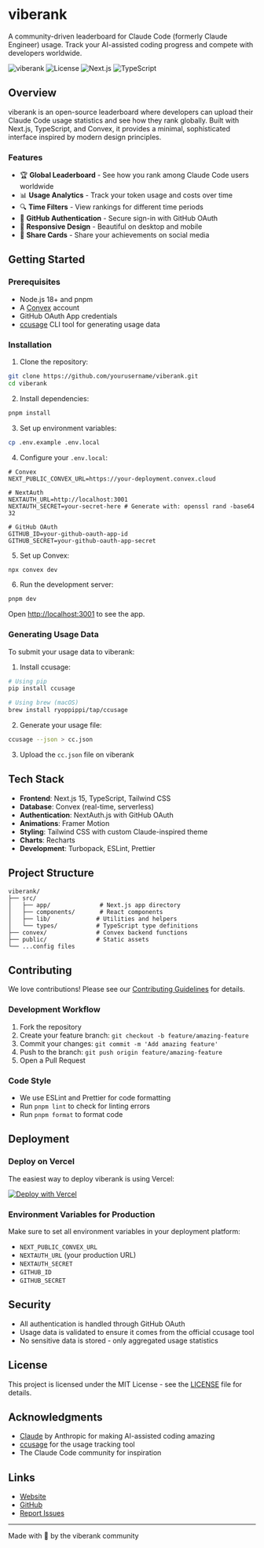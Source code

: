 # viberank

A community-driven leaderboard for Claude Code (formerly Claude Engineer) usage. Track your AI-assisted coding progress and compete with developers worldwide.

![viberank](https://img.shields.io/badge/viberank-Track%20Your%20Claude%20Code%20Usage-orange)
![License](https://img.shields.io/badge/license-MIT-blue)
![Next.js](https://img.shields.io/badge/Next.js-15.3.4-black)
![TypeScript](https://img.shields.io/badge/TypeScript-5.0-blue)

## Overview

viberank is an open-source leaderboard where developers can upload their Claude Code usage statistics and see how they rank globally. Built with Next.js, TypeScript, and Convex, it provides a minimal, sophisticated interface inspired by modern design principles.

### Features

- 🏆 **Global Leaderboard** - See how you rank among Claude Code users worldwide
- 📊 **Usage Analytics** - Track your token usage and costs over time
- 🔍 **Time Filters** - View rankings for different time periods
- 🔐 **GitHub Authentication** - Secure sign-in with GitHub OAuth
- 📱 **Responsive Design** - Beautiful on desktop and mobile
- 🎯 **Share Cards** - Share your achievements on social media

## Getting Started

### Prerequisites

- Node.js 18+ and pnpm
- A [Convex](https://convex.dev) account
- GitHub OAuth App credentials
- [ccusage](https://github.com/ryoppippi/ccusage) CLI tool for generating usage data

### Installation

1. Clone the repository:
```bash
git clone https://github.com/yourusername/viberank.git
cd viberank
```

2. Install dependencies:
```bash
pnpm install
```

3. Set up environment variables:
```bash
cp .env.example .env.local
```

4. Configure your `.env.local`:
```env
# Convex
NEXT_PUBLIC_CONVEX_URL=https://your-deployment.convex.cloud

# NextAuth
NEXTAUTH_URL=http://localhost:3001
NEXTAUTH_SECRET=your-secret-here # Generate with: openssl rand -base64 32

# GitHub OAuth
GITHUB_ID=your-github-oauth-app-id
GITHUB_SECRET=your-github-oauth-app-secret
```

5. Set up Convex:
```bash
npx convex dev
```

6. Run the development server:
```bash
pnpm dev
```

Open [http://localhost:3001](http://localhost:3001) to see the app.

### Generating Usage Data

To submit your usage data to viberank:

1. Install ccusage:
```bash
# Using pip
pip install ccusage

# Using brew (macOS)
brew install ryoppippi/tap/ccusage
```

2. Generate your usage file:
```bash
ccusage --json > cc.json
```

3. Upload the `cc.json` file on viberank

## Tech Stack

- **Frontend**: Next.js 15, TypeScript, Tailwind CSS
- **Database**: Convex (real-time, serverless)
- **Authentication**: NextAuth.js with GitHub OAuth
- **Animations**: Framer Motion
- **Styling**: Tailwind CSS with custom Claude-inspired theme
- **Charts**: Recharts
- **Development**: Turbopack, ESLint, Prettier

## Project Structure

```
viberank/
├── src/
│   ├── app/              # Next.js app directory
│   ├── components/       # React components
│   ├── lib/             # Utilities and helpers
│   └── types/           # TypeScript type definitions
├── convex/              # Convex backend functions
├── public/              # Static assets
└── ...config files
```

## Contributing

We love contributions! Please see our [Contributing Guidelines](CONTRIBUTING.md) for details.

### Development Workflow

1. Fork the repository
2. Create your feature branch: `git checkout -b feature/amazing-feature`
3. Commit your changes: `git commit -m 'Add amazing feature'`
4. Push to the branch: `git push origin feature/amazing-feature`
5. Open a Pull Request

### Code Style

- We use ESLint and Prettier for code formatting
- Run `pnpm lint` to check for linting errors
- Run `pnpm format` to format code

## Deployment

### Deploy on Vercel

The easiest way to deploy viberank is using Vercel:

[![Deploy with Vercel](https://vercel.com/button)](https://vercel.com/new/clone?repository-url=https://github.com/yourusername/viberank)

### Environment Variables for Production

Make sure to set all environment variables in your deployment platform:

- `NEXT_PUBLIC_CONVEX_URL`
- `NEXTAUTH_URL` (your production URL)
- `NEXTAUTH_SECRET`
- `GITHUB_ID`
- `GITHUB_SECRET`

## Security

- All authentication is handled through GitHub OAuth
- Usage data is validated to ensure it comes from the official ccusage tool
- No sensitive data is stored - only aggregated usage statistics

## License

This project is licensed under the MIT License - see the [LICENSE](LICENSE) file for details.

## Acknowledgments

- [Claude](https://claude.ai) by Anthropic for making AI-assisted coding amazing
- [ccusage](https://github.com/ryoppippi/ccusage) for the usage tracking tool
- The Claude Code community for inspiration

## Links

- [Website](https://viberank.app)
- [GitHub](https://github.com/yourusername/viberank)
- [Report Issues](https://github.com/yourusername/viberank/issues)

---

Made with 🧡 by the viberank community